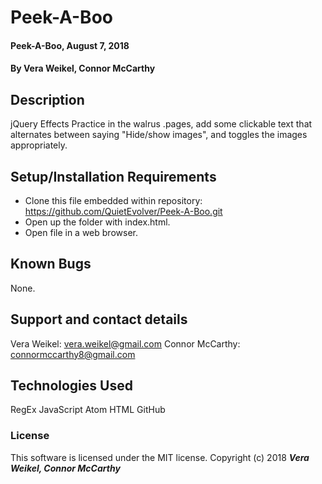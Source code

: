 # Peek-A-Boo

 #### Peek-A-Boo, August 7, 2018

 #### By Vera Weikel, Connor McCarthy

 ## Description

 jQuery Effects Practice in the walrus .pages, add some clickable text that alternates between saying "Hide/show images", and toggles the images appropriately.

 ## Setup/Installation Requirements

 * Clone this file embedded within repository: https://github.com/QuietEvolver/Peek-A-Boo.git
* Open up the folder with index.html.
* Open file in a web browser.

 ## Known Bugs
 None.

 ## Support and contact details
Vera Weikel: vera.weikel@gmail.com
Connor McCarthy: connormccarthy8@gmail.com

 ## Technologies Used
 RegEx
 JavaScript
 Atom
 HTML
 GitHub
 ### License
 This software is licensed under the MIT license.
 Copyright (c) 2018 **_Vera Weikel, Connor McCarthy_**
